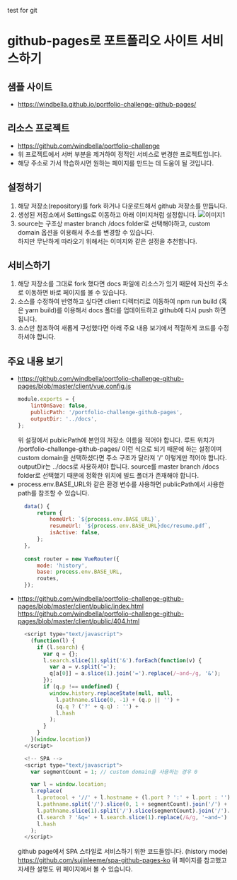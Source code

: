 test for git

# github-pages로 포트폴리오 사이트 서비스하기
## 샘플 사이트
- https://windbella.github.io/portfolio-challenge-github-pages/
## 리소스 프로젝트
- https://github.com/windbella/portfolio-challenge
- 위 프로젝트에서 서버 부분을 제거하여 정적인 서비스로 변경한 프로젝트입니다.
- 해당 주소로 가서 학습하시면 원하는 페이지를 만드는 데 도움이 될 것입니다.
## 설정하기
1. 해당 저장소(repository)를 fork 하거나 다운로드해서 github 저장소를 만듭니다.
2. 생성된 저장소에서 Settings로 이동하고 아래 이미지처럼 설정합니다.
![이미지1](https://raw.githubusercontent.com/windbella/portfolio-challenge-github-pages/master/image1.PNG)
3. source는 구조상 master branch /docs folder로 선택해야하고, custom domain 옵션을 이용해서 주소를 변경할 수 있습니다.  
하지만 무난하게 따라오기 위해서는 이미지와 같은 설정을 추천합니다.
## 서비스하기
1. 해당 저장소를 그대로 fork 했다면 docs 파일에 리소스가 있기 때문에 자신의 주소로 이동하면 바로 페이지를 볼 수 있습니다.
2. 소스를 수정하여 반영하고 싶다면 client 디렉터리로 이동하여 npm run build (혹은 yarn build)를 이용해서 docs 폴더를 업데이트하고 github에 다시 push 하면 됩니다.
3. 소스만 참조하여 새롭게 구성했다면 아래 주요 내용 보기에서 적절하게 코드를 수정하셔야 합니다.
## 주요 내용 보기
- https://github.com/windbella/portfolio-challenge-github-pages/blob/master/client/vue.config.js  
  ``` javascript
  module.exports = {
      lintOnSave: false,
      publicPath: '/portfolio-challenge-github-pages',
      outputDir: '../docs',
  };
  ```
  위 설정에서 publicPath에 본인의 저장소 이름을 적어야 합니다. 루트 위치가 /portfolio-challenge-github-pages/ 이런 식으로 되기 때문에 하는 설정이며  
  custom domain을 선택하셨다면 주소 구조가 달라져 '/' 이렇게만 적어야 합니다.
  outputDir는 ../docs로 사용하셔야 합니다. source를 master branch /docs folder로 선택했기 때문에 정확한 위치에 빌드 폴더가 존재해야 합니다.
- process.env.BASE_URL와 같은 환경 변수를 사용하면 publicPath에서 사용한 path를 참조할 수 있습니다.
  ``` javascript
    data() {
        return {
            homeUrl: `${process.env.BASE_URL}`,
            resumeUrl: `${process.env.BASE_URL}doc/resume.pdf`,
            isActive: false,
        };
    },
    
    const router = new VueRouter({
        mode: 'history',
        base: process.env.BASE_URL,
        routes,
    });
  ```
- https://github.com/windbella/portfolio-challenge-github-pages/blob/master/client/public/index.html  
  https://github.com/windbella/portfolio-challenge-github-pages/blob/master/client/public/404.html
  ``` javascript
    <script type="text/javascript">
      (function(l) {
        if (l.search) {
          var q = {};
          l.search.slice(1).split('&').forEach(function(v) {
            var a = v.split('=');
            q[a[0]] = a.slice(1).join('=').replace(/~and~/g, '&');
          });
          if (q.p !== undefined) {
            window.history.replaceState(null, null,
              l.pathname.slice(0, -1) + (q.p || '') +
              (q.q ? ('?' + q.q) : '') +
              l.hash
            );
          }
        }
      }(window.location))
    </script>
  ```
  ``` javascript
    <!-- SPA -->
    <script type="text/javascript">
      var segmentCount = 1; // custom domain을 사용하는 경우 0

      var l = window.location;
      l.replace(
        l.protocol + '//' + l.hostname + (l.port ? ':' + l.port : '') +
        l.pathname.split('/').slice(0, 1 + segmentCount).join('/') + '/?p=/' +
        l.pathname.slice(1).split('/').slice(segmentCount).join('/').replace(/&/g, '~and~') +
        (l.search ? '&q=' + l.search.slice(1).replace(/&/g, '~and~') : '') +
        l.hash
      );
    </script>
  ```
  github page에서 SPA 스타일로 서비스하기 위한 코드들입니다. (history mode)  
  https://github.com/sujinleeme/spa-github-pages-ko
  위 페이지를 참고했고 자세한 설명도 위 페이지에서 볼 수 있습니다.
